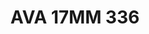 ---
title: AVA 17MM 336
date: 
draft: false

# descripcion
description : Anillo de plata 925.

materials: Plata 1051

color: 

dimensions: 17mm diámetro

code: 05-23-1725

type: "Anillos"

categories: []

price: $5.860,00

price_eftvo: $4.980,00

# Images
# first image will be shown in the product page
images:
  # - image: "images/path_to_image"
  # La ubicacion de las imagenes es imagenes/Anillos/Anillos.Solo Plata/05-23-1725-ava-17mm-336

---